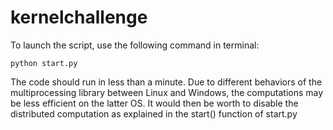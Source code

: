 # kernelchallenge

To launch the script, use the following command in terminal:

```
python start.py
```

The code should run in less than a minute. Due to different behaviors of the multiprocessing library between Linux and Windows, the computations may be less efficient on the latter OS. It would then be worth to disable the distributed computation as explained in the start() function of start.py
